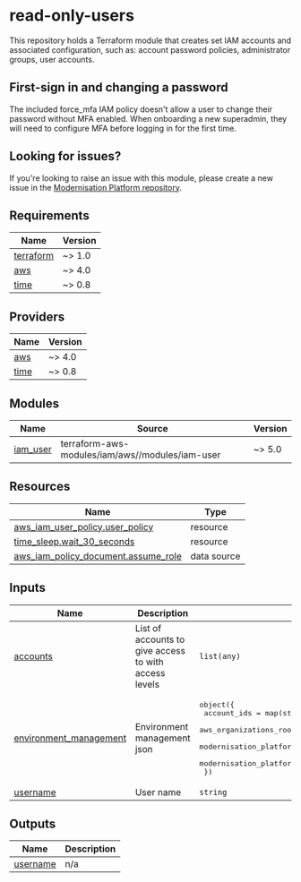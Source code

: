 # read-only-users

This repository holds a Terraform module that creates set IAM accounts and associated configuration, such as: account password policies, administrator groups, user accounts.

## First-sign in and changing a password
The included force_mfa IAM policy doesn't allow a user to change their password without MFA enabled. When onboarding a new superadmin,
they will need to configure MFA before logging in for the first time.

## Looking for issues?
If you're looking to raise an issue with this module, please create a new issue in the [Modernisation Platform repository](https://github.com/ministryofjustice/modernisation-platform/issues).

<!-- BEGIN_TF_DOCS -->
## Requirements

| Name | Version |
|------|---------|
| <a name="requirement_terraform"></a> [terraform](#requirement\_terraform) | ~> 1.0 |
| <a name="requirement_aws"></a> [aws](#requirement\_aws) | ~> 4.0 |
| <a name="requirement_time"></a> [time](#requirement\_time) | ~> 0.8 |

## Providers

| Name | Version |
|------|---------|
| <a name="provider_aws"></a> [aws](#provider\_aws) | ~> 4.0 |
| <a name="provider_time"></a> [time](#provider\_time) | ~> 0.8 |

## Modules

| Name | Source | Version |
|------|--------|---------|
| <a name="module_iam_user"></a> [iam\_user](#module\_iam\_user) | terraform-aws-modules/iam/aws//modules/iam-user | ~> 5.0 |

## Resources

| Name | Type |
|------|------|
| [aws_iam_user_policy.user_policy](https://registry.terraform.io/providers/hashicorp/aws/latest/docs/resources/iam_user_policy) | resource |
| [time_sleep.wait_30_seconds](https://registry.terraform.io/providers/hashicorp/time/latest/docs/resources/sleep) | resource |
| [aws_iam_policy_document.assume_role](https://registry.terraform.io/providers/hashicorp/aws/latest/docs/data-sources/iam_policy_document) | data source |

## Inputs

| Name | Description | Type | Default | Required |
|------|-------------|------|---------|:--------:|
| <a name="input_accounts"></a> [accounts](#input\_accounts) | List of accounts to give access to with access levels | `list(any)` | n/a | yes |
| <a name="input_environment_management"></a> [environment\_management](#input\_environment\_management) | Environment management json | <pre>object({<br>    account_ids                                 = map(string)<br>    aws_organizations_root_account_id           = string<br>    modernisation_platform_account_id           = string<br>    modernisation_platform_organisation_unit_id = string<br>  })</pre> | n/a | yes |
| <a name="input_username"></a> [username](#input\_username) | User name | `string` | n/a | yes |

## Outputs

| Name | Description |
|------|-------------|
| <a name="output_username"></a> [username](#output\_username) | n/a |
<!-- END_TF_DOCS -->